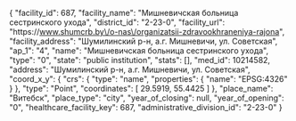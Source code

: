 {
    "facility_id": 687,
    "facility_name": "Мишневичская больница сестринского ухода",
    "district_id": "2-23-0",
    "facility_url": "https:\/\/www.shumcrb.by\/o-nas\/organizatsii-zdravookhraneniya-rajona",
    "facility_address": "Шумилинский р-н, а.г. Мишневичи, ул. Советская",
    "ap_1": "4",
    "name": "Мишневичская больница сестринского ухода",
    "type": "0",
    "state": "public institution",
    "stats": [],
    "med_id": 10214582,
    "address": "Шумилинский р-н, а.г. Мишневичи, ул. Советская",
    "coord_x_y": {
        "crs": {
            "type": "name",
            "properties": {
                "name": "EPSG:4326"
            }
        },
        "type": "Point",
        "coordinates": [
            29.5919,
            55.4425
        ]
    },
    "place_name": "Витебск",
    "place_type": "city",
    "year_of_closing": null,
    "year_of_opening": "0",
    "healthcare_facility_key": 687,
    "administrative_division_id": "2-23-0"
}